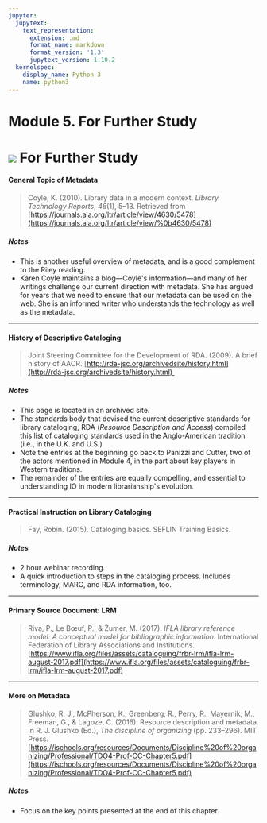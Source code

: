```yaml
---
jupyter:
  jupytext:
    text_representation:
      extension: .md
      format_name: markdown
      format_version: '1.3'
      jupytext_version: 1.10.2
  kernelspec:
    display_name: Python 3
    name: python3
---
```


<!-- #region id="zD_En4zNUCSs" -->
Module 5. For Further Study
===========================

 **![](https://missouri.instructure.com/courses/49361/files/8633280/download) For Further Study**
=================================================================================================

#### General Topic of Metadata

> Coyle, K. (2010). Library data in a modern context. _Library Technology Reports_, _46_(1), 5–13. Retrieved from [https://journals.ala.org/ltr/article/view/4630/5478](https://journals.ala.org/ltr/article/view/%0b4630/5478)

##### Notes

*   This is another useful overview of metadata, and is a good complement to the Riley reading.
*   Karen Coyle maintains a blog—Coyle's information—and many of her writings challenge our current direction with metadata. She has argued for years that we need to ensure that our metadata can be used on the web. She is an informed writer who understands the technology as well as the metadata.

* * *

#### History of Descriptive Cataloging

> Joint Steering Committee for the Development of RDA. (2009). A brief history of AACR. [http://rda-jsc.org/archivedsite/history.html](http://rda-jsc.org/archivedsite/history.html) 

##### Notes

*   This page is located in an archived site.
*   The standards body that devised the current descriptive standards for library cataloging, RDA (_Resource Description and Access_) compiled this list of cataloging standards used in the Anglo-American tradition (i.e., in the U.K. and U.S.)
*   Note the entries at the beginning go back to Panizzi and Cutter, two of the actors mentioned in Module 4, in the part about key players in Western traditions. 
*   The remainder of the entries are equally compelling, and essential to understanding IO in modern librarianship's evolution.

* * *

#### Practical Instruction on Library Cataloging

> Fay, Robin. (2015). Cataloging basics. SEFLIN Training Basics.

##### Notes

*   2 hour webinar recording.
*   A quick introduction to steps in the cataloging process. Includes terminology, MARC, and RDA information, too.

* * *

#### Primary Source Document: LRM

> Riva, P., Le Bœuf, P., & Žumer, M. (2017). _IFLA library reference model: A conceptual model for bibliographic information._ International Federation of Library Associations and Institutions. [https://www.ifla.org/files/assets/cataloguing/frbr-lrm/ifla-lrm-august-2017.pdf](https://www.ifla.org/files/assets/cataloguing/frbr-lrm/ifla-lrm-august-2017.pdf)

* * *

#### More on Metadata

> Glushko, R. J., McPherson, K., Greenberg, R., Perry, R., Mayernik, M., Freeman, G., & Lagoze, C. (2016). Resource description and metadata. In R. J. Glushko (Ed.), _The discipline of organizing_ (pp. 233–296). MIT Press. [https://ischools.org/resources/Documents/Discipline%20of%20organizing/Professional/TDO4-Prof-CC-Chapter5.pdf](https://ischools.org/resources/Documents/Discipline%20of%20organizing/Professional/TDO4-Prof-CC-Chapter5.pdf)

##### Notes

*   Focus on the key points presented at the end of this chapter.
<!-- #endregion -->
